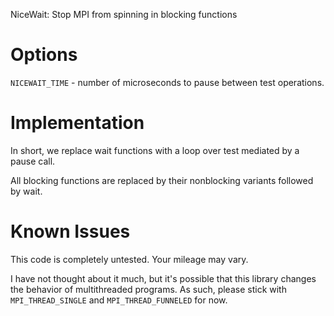 NiceWait: Stop MPI from spinning in blocking functions

# Options

`NICEWAIT_TIME` - number of microseconds to pause between test operations.

# Implementation

In short, we replace wait functions with a loop over test mediated by a pause call.

All blocking functions are replaced by their nonblocking variants followed by wait.

# Known Issues

This code is completely untested.  Your mileage may vary.

I have not thought about it much, but it's possible that this library changes
the behavior of multithreaded programs.  As such, please stick with
`MPI_THREAD_SINGLE` and `MPI_THREAD_FUNNELED` for now.

